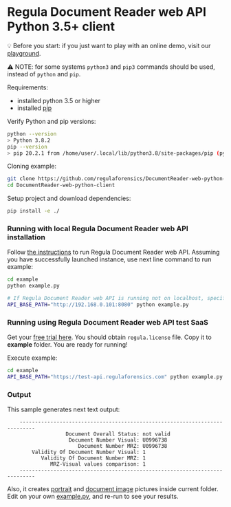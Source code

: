 # Regula Document Reader web API Python 3.5+ client

:bulb: Before you start: if you just want to play with an online demo, visit our [playground](https://api.regulaforensics.com).

:warning: NOTE: for some systems `python3` and `pip3` commands should be used, instead of `python` and `pip`.

Requirements:
- installed python 3.5 or higher
- installed [pip](https://pip.pypa.io/en/stable/installing/)

Verify Python and pip versions:
```bash
python --version  
> Python 3.8.2
pip --version     
> pip 20.2.1 from /home/user/.local/lib/python3.8/site-packages/pip (python 3.8)
```

Cloning example:
```bash
git clone https://github.com/regulaforensics/DocumentReader-web-python-client.git
cd DocumentReader-web-python-client
```

Setup project and download dependencies:
```bash
pip install -e ./
```

### Running with local Regula Document Reader web API installation

Follow [the instructions](https://docs.regulaforensics.com/web/quick-start-guide) to run Regula Document Reader web API. 
Assuming you have successfully launched instance, use next line command to run example:
```bash
cd example
python example.py

# If Regula Document Reader web API is running not on localhost, specify host via env variable:
API_BASE_PATH="http://192.168.0.101:8080" python example.py
```

### Running using Regula Document Reader web API test SaaS

Get your [free trial here](https://mobile.regulaforensics.com/). You should obtain `regula.license` file. 
Copy it to **example** folder. You are ready for running!

Execute example:
```bash
cd example
API_BASE_PATH="https://test-api.regulaforensics.com" python example.py
```

### Output 
This sample generates next text output:
```text
    ---------------------------------------------------------------------------
                   Document Overall Status: not valid
                    Document Number Visual: U0996738
                       Document Number MRZ: U0996738
        Validity Of Document Number Visual: 1
           Validity Of Document Number MRZ: 1
              MRZ-Visual values comparison: 1
    ---------------------------------------------------------------------------
```
Also, it creates [portrait](portrait.jpg) and [document image](document-image.jpg) pictures inside current folder.
Edit on your own [example.py](./example.py), and re-run to see your results.
